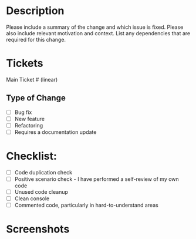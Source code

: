 # Description

Please include a summary of the change and which issue is fixed. Please also include relevant motivation and context. List any dependencies that are required for this change.

# Tickets

Main Ticket # (linear)

## Type of Change

- [ ] Bug fix
- [ ] New feature
- [ ] Refactoring
- [ ] Requires a documentation update

# Checklist:

- [ ] Code duplication check
- [ ] Positive scenario check - I have performed a self-review of my own code
- [ ] Unused code cleanup
- [ ] Clean console
- [ ] Commented code, particularly in hard-to-understand areas

# Screenshots
